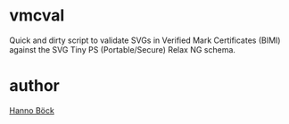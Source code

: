 # vmcval

Quick and dirty script to validate SVGs in Verified Mark Certificates (BIMI) against the
SVG Tiny PS (Portable/Secure) Relax NG schema.

# author

[Hanno Böck](https://itsec.hboeck.de/)
